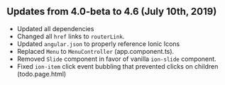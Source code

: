 ## Updates from 4.0-beta to 4.6 (July 10th, 2019)

- Updated all dependencies
- Changed all `href` links to `routerLink`. 
- Updated `angular.json` to properly reference Ionic Icons 
- Replaced `Menu` to `MenuController` (app.component.ts). 
- Removed `Slide` component in favor of vanilla `ion-slide` component. 
- Fixed `ion-item` click event bubbling that prevented clicks on children (todo.page.html)